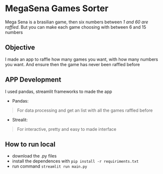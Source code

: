 # MegaSena Games Sorter
Mega Sena is a brasilian game, then six numbers between _1 and 60 are raffled_. 
But you can make each game choosing with between 6 and 15 numbers

## Objective
I made an app to raffle how many games you want, with how many numbers you want.
And ensure then the game has never been raffled before

## APP Development
I used pandas, streamlit frameworks to made the app
- Pandas:
> For data processing and get an list with all the games raffled before

- Strealit:
> For interactive, pretty and easy to made interface 

## How to run local
- download the .py files
- install the dependences with ``pip install -r requiriments.txt``
- run command ``streamlit run main.py``
